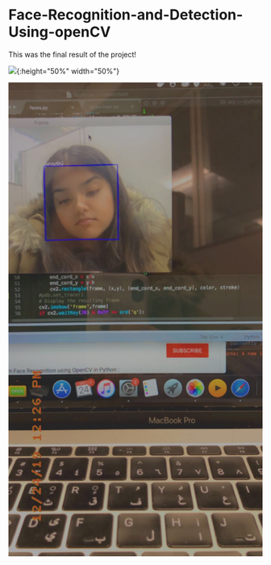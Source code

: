 # Face-Recognition-and-Detection-Using-openCV
This was the final result of the project!

![](final2.PNG){:height="50%" width="50%"}

![](finalResult.JPG)
